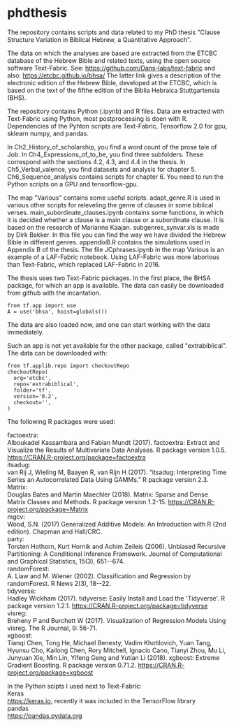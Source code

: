 # phdthesis
The repository contains scripts and data related to my PhD thesis "Clause Structure Variation in Biblical Hebrew, a Quantitative Approach".

The data on which the analyses are based are extracted from the ETCBC database of the Hebrew Bible and related texts, 
using the open source software Text-Fabric. See: https://github.com/Dans-labs/text-fabric and also: https://etcbc.github.io/bhsa/
The latter link gives a description of the electronic edition of the Hebrew Bible, developed at the ETCBC, which is based on the text
of the fifthe edition of the Biblia Hebraica Stuttgartensia (BHS).

The repository contains Python (.ipynb) and R files. Data are extracted with Text-Fabric using Python, most postprocessing is doen with R.
Dependencies of the Pyhton scripts are Text-Fabric, Tensorflow 2.0 for gpu, sklearn numpy, and pandas.

In Ch2_History_of_scholarship, you find a word count of the prose tale of Job.
In Ch4_Expressions_of_to_be, you find three subfolders. These correspond with the sections 4.2, 4.3, and 4.4 in the thesis.
In Ch5_Verbal_valence, you find datasets and analysis for chapter 5.
Ch6_Sequence_analysis contains scripts for chapter 6. You need to run the Python scripts on a GPU and tensorflow-gpu.

The map "Various" contains some useful scripts. adapt_genre.R is used in various other scripts for releveling the genre of clauses in some biblical verses. main_subordinate_clauses.ipynb contains some functions, in which it is decided whether a clause is a main clause or a subordinate clause. It is based on the research of Marianne Kaajan. subgenres_synvar.xls is made by Dirk Bakker. In this file you can find the way we have divided the Hebrew Bible in different genres. appendixB.R contains the simulations used in Appendix B of the thesis. The file JCphrases.ipynb in the map Various is an example of a LAF-Fabric notebook. Using LAF-Fabric was more laborious than Text-Fabric, which replaced LAF-Fabric in 2016.

The thesis uses two Text-Fabric packages. In the first place, the BHSA package, for which an app is available. The data can easily be downloaded from github with the incantation.

```
from tf.app import use
A = use('bhsa', hoist=globals())
```
The data are also loaded now, and one can start working with the data immediately.

Such an app is not yet available for the other package, called "extrabiblical". The data can be downloaded with:
```
from tf.applib.repo import checkoutRepo
checkoutRepo(
  org='etcbc',
  repo='extrabiblical',
  folder='tf',
  version='0.2',
  checkout='',
)
```


The following R packages were used:

factoextra:  
Alboukadel Kassambara and Fabian Mundt (2017). factoextra: Extract and Visualize the Results of Multivariate Data Analyses. R package version 1.0.5. https://CRAN.R-project.org/package=factoextra  
itsadug:  
van Rij J, Wieling M, Baayen R, van Rijn H (2017). “itsadug: Interpreting Time Series an Autocorrelated Data Using GAMMs.” R package version 2.3.  
Matrix:  
Douglas Bates and Martin Maechler (2018). Matrix: Sparse and Dense Matrix Classes and Methods. R package version 1.2-15. https://CRAN.R-project.org/package=Matrix  
mgcv:  
Wood, S.N. (2017) Generalized Additive Models: An Introduction with R (2nd edition). Chapman and Hall/CRC.  
party:  
Torsten Hothorn, Kurt Hornik and Achim Zeileis (2006). Unbiased Recursive Partitioning: A Conditional Inference Framework. Journal of Computational and Graphical Statistics, 15(3), 651--674.  
randomForest:  
A. Liaw and M. Wiener (2002). Classification and Regression by randomForest. R News 2(3), 18--22.  
tidyverse:  
Hadley Wickham (2017). tidyverse: Easily Install and Load the 'Tidyverse'. R package version 1.2.1. https://CRAN.R-project.org/package=tidyverse  
visreg:  
Breheny P and Burchett W (2017). Visualization of Regression Models Using visreg. The R Journal, 9: 56-71.  
xgboost:  
Tianqi Chen, Tong He, Michael Benesty, Vadim Khotilovich, Yuan Tang, Hyunsu Cho, Kailong Chen, Rory Mitchell, Ignacio Cano, Tianyi Zhou, Mu Li, Junyuan Xie, Min Lin, Yifeng Geng and Yutian Li (2018). xgboost: Extreme Gradient Boosting. R package version 0.71.2.
https://CRAN.R-project.org/package=xgboost  

In the Python scipts I used next to Text-Fabric:  
Keras  
https://keras.io, recently it was included in the TensorFlow library    
pandas  
https://pandas.pydata.org  



